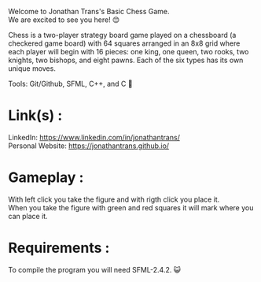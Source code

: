 Welcome to Jonathan Trans's Basic Chess Game. \
We are excited to see you here! 😊 

Chess is a two-player strategy board game played on a chessboard (a checkered game board) with 64 squares arranged in an 8x8 grid where each player will begin with 16 pieces: one king, one queen, two rooks, two knights, two bishops, and eight pawns. Each of the six types has its own unique moves. 

Tools: Git/Github, SFML, C++, and C 👻

# Link(s) : 
LinkedIn: https://www.linkedin.com/in/jonathantrans/ \
Personal Website: https://jonathantrans.github.io/

# Gameplay : 
With left click you take the figure and with rigth click you place it.\
When you take the figure with green and red squares it will mark where you can place it.

# Requirements :
To compile the program you will need SFML-2.4.2. 😺
